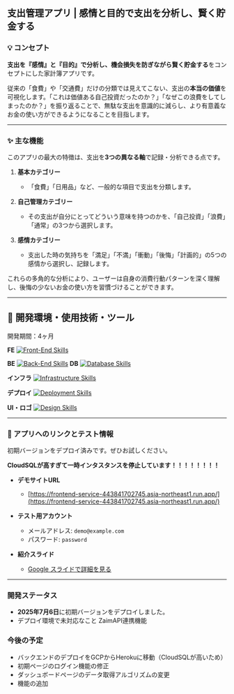 ## 支出管理アプリ | 感情と目的で支出を分析し、賢く貯金する

### 💡 コンセプト

**支出を『感情』と『目的』で分析し、機会損失を防ぎながら賢く貯金する**をコンセプトにした家計簿アプリです。

従来の「食費」や「交通費」だけの分類では見えてこない、支出の**本当の価値**を可視化します。「これは価値ある自己投資だったのか？」「なぜこの浪費をしてしまったのか？」を振り返ることで、無駄な支出を意識的に減らし、より有意義なお金の使い方ができるようになることを目指します。

---

### ✨ 主な機能

このアプリの最大の特徴は、支出を**3つの異なる軸**で記録・分析できる点です。

1.  **基本カテゴリー**
    * 「食費」「日用品」など、一般的な項目で支出を分類します。

2.  **自己管理カテゴリー**
    * その支出が自分にとってどういう意味を持つのかを、「自己投資」「浪費」「通常」の3つから選択します。

3.  **感情カテゴリー**
    * 支出した時の気持ちを「満足」「不満」「衝動」「後悔」「計画的」の5つの感情から選択し、記録します。

これらの多角的な分析により、ユーザーは自身の消費行動パターンを深く理解し、後悔の少ないお金の使い方を習慣づけることができます。

---
## 🚙 開発環境・使用技術・ツール

開発期間：4ヶ月

**FE**
[![Front-End Skills](https://skillicons.dev/icons?i=ts,nextjs,react,recoil)](https://skillicons.dev)

**BE**
[![Back-End Skills](https://skillicons.dev/icons?i=php,laravel)](https://skillicons.dev)
**DB**
[![Database Skills](https://skillicons.dev/icons?i=mysql)](https://skillicons.dev)

**インフラ**
[![Infrastructure Skills](https://skillicons.dev/icons?i=docker,github,git,vscode)](https://skillicons.dev)

**デプロイ**
[![Deployment Skills](https://skillicons.dev/icons?i=gcp)](https://skillicons.dev)

**UI・ロゴ**
[![Design Skills](https://skillicons.dev/icons?i=figma)](https://skillicons.dev)

---
### 🚀 アプリへのリンクとテスト情報

初期バージョンをデプロイ済みです。ぜひお試しください。

**CloudSQLが高すぎて一時インタスタンスを停止しています！！！！！！！！**

* **デモサイトURL**
    * [https://frontend-service-443841702745.asia-northeast1.run.app/](https://frontend-service-443841702745.asia-northeast1.run.app/)

* **テスト用アカウント**
    * メールアドレス: `demo@example.com`
    * パスワード: `password`

* **紹介スライド**
    * [Google スライドで詳細を見る](https://docs.google.com/presentation/d/1kCcJwa1iQasOiDPaC54EaOCUNQDbPzyXZVMxWLYixso/edit?usp=sharing)

---

### 開発ステータス

* **2025年7月6日**に初期バージョンをデプロイしました。
* デプロイ環境で未対応なこと
  ZaimAPI連携機能

### 今後の予定

* バックエンドのデプロイをGCPからHerokuに移動（CloudSQLが高いため）
* 初期ページのログイン機能の修正
* ダッシュボードページのデータ取得アルゴリズムの変更
* 機能の追加
